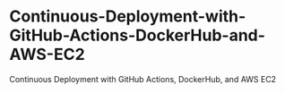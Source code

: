 # Continuous-Deployment-with-GitHub-Actions-DockerHub-and-AWS-EC2
Continuous Deployment with GitHub Actions, DockerHub, and AWS EC2
